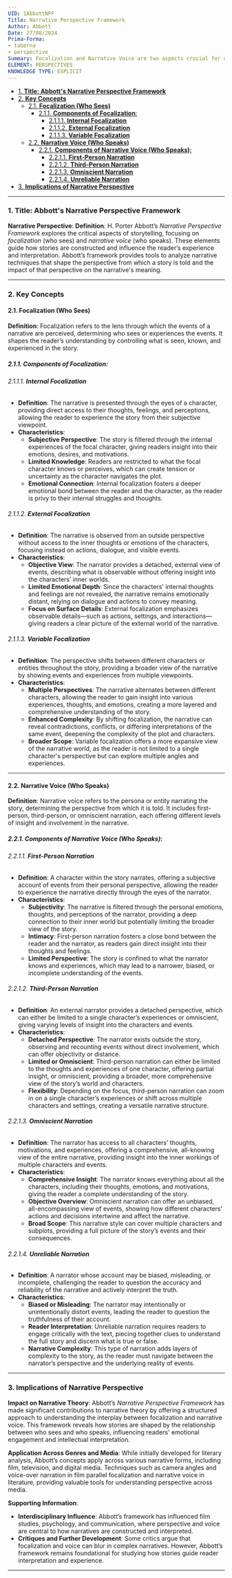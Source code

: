 ```yaml
---
UID: 1AbbottNPF
Title: Narrative Perspective Framework
Author: Abbott
Date: 27/08/2024
Prima-Forma:
- taberna
- perspective
Summary: Focalization and Narrative Voice are two aspects crucial for understanding how stories are told and how they shape the reader's engagement with the narrative.
ELEMENT: PERSPECTIVES
KNOWLEDGE TYPE: EXPLICIT
---
```


- [1. **Title: Abbott's Narrative Perspective Framework**](#1-title-abbotts-narrative-perspective-framework)
- [2. **Key Concepts**](#2-key-concepts)
  - [2.1. **Focalization (Who Sees)**](#21-focalization-who-sees)
    - [2.1.1. **Components of Focalization**:](#211-components-of-focalization)
      - [2.1.1.1. **Internal Focalization**](#2111-internal-focalization)
      - [2.1.1.2. **External Focalization**](#2112-external-focalization)
      - [2.1.1.3. **Variable Focalization**](#2113-variable-focalization)
  - [2.2. **Narrative Voice (Who Speaks)**](#22-narrative-voice-who-speaks)
    - [2.2.1. **Components of Narrative Voice (Who Speaks)**:](#221-components-of-narrative-voice-who-speaks)
      - [2.2.1.1. **First-Person Narration**](#2211-first-person-narration)
      - [2.2.1.2. **Third-Person Narration**](#2212-third-person-narration)
      - [2.2.1.3. **Omniscient Narration**](#2213-omniscient-narration)
      - [2.2.1.4. **Unreliable Narration**](#2214-unreliable-narration)
- [3. **Implications of Narrative Perspective**](#3-implications-of-narrative-perspective)


---

### 1. **Title: Abbott's Narrative Perspective Framework**

**Narrative Perspective**:
   **Definition**: H. Porter Abbott’s *Narrative Perspective Framework* explores the critical aspects of storytelling, focusing on *focalization* (who sees) and *narrative voice* (who speaks). These elements guide how stories are constructed and influence the reader’s experience and interpretation. Abbott’s framework provides tools to analyze narrative techniques that shape the perspective from which a story is told and the impact of that perspective on the narrative's meaning.

---

### 2. **Key Concepts**

#### 2.1. **Focalization (Who Sees)**

**Definition**:
   Focalization refers to the lens through which the events of a narrative are perceived, determining who sees or experiences the events. It shapes the reader’s understanding by controlling what is seen, known, and experienced in the story.

##### 2.1.1. **Components of Focalization**:

###### 2.1.1.1. **Internal Focalization**
  - **Definition**: The narrative is presented through the eyes of a character, providing direct access to their thoughts, feelings, and perceptions, allowing the reader to experience the story from their subjective viewpoint.
  - **Characteristics**:
    - **Subjective Perspective**: The story is filtered through the internal experiences of the focal character, giving readers insight into their emotions, desires, and motivations.
    - **Limited Knowledge**: Readers are restricted to what the focal character knows or perceives, which can create tension or uncertainty as the character navigates the plot.
    - **Emotional Connection**: Internal focalization fosters a deeper emotional bond between the reader and the character, as the reader is privy to their internal struggles and thoughts.


###### 2.1.1.2. **External Focalization**
  - **Definition**: The narrative is observed from an outside perspective without access to the inner thoughts or emotions of the characters, focusing instead on actions, dialogue, and visible events.
  - **Characteristics**:
    - **Objective View**: The narrator provides a detached, external view of events, describing what is observable without offering insight into the characters’ inner worlds.
    - **Limited Emotional Depth**: Since the characters' internal thoughts and feelings are not revealed, the narrative remains emotionally distant, relying on dialogue and actions to convey meaning.
    - **Focus on Surface Details**: External focalization emphasizes observable details—such as actions, settings, and interactions—giving readers a clear picture of the external world of the narrative.


###### 2.1.1.3. **Variable Focalization**
  - **Definition**: The perspective shifts between different characters or entities throughout the story, providing a broader view of the narrative by showing events and experiences from multiple viewpoints.
  - **Characteristics**:
    - **Multiple Perspectives**: The narrative alternates between different characters, allowing the reader to gain insight into various experiences, thoughts, and emotions, creating a more layered and comprehensive understanding of the story.
    - **Enhanced Complexity**: By shifting focalization, the narrative can reveal contradictions, conflicts, or differing interpretations of the same event, deepening the complexity of the plot and characters.
    - **Broader Scope**: Variable focalization offers a more expansive view of the narrative world, as the reader is not limited to a single character's perspective but can explore multiple angles and experiences.

---

#### 2.2. **Narrative Voice (Who Speaks)**

**Definition**:
   Narrative voice refers to the persona or entity narrating the story, determining the perspective from which it is told. It includes first-person, third-person, or omniscient narration, each offering different levels of insight and involvement in the narrative.

##### 2.2.1. **Components of Narrative Voice (Who Speaks)**:

###### 2.2.1.1. **First-Person Narration**
  - **Definition**: A character within the story narrates, offering a subjective account of events from their personal perspective, allowing the reader to experience the narrative directly through the eyes of the narrator.
  - **Characteristics**:
    - **Subjectivity**: The narrative is filtered through the personal emotions, thoughts, and perceptions of the narrator, providing a deep connection to their inner world but potentially limiting the broader view of the story.
    - **Intimacy**: First-person narration fosters a close bond between the reader and the narrator, as readers gain direct insight into their thoughts and feelings.
    - **Limited Perspective**: The story is confined to what the narrator knows and experiences, which may lead to a narrower, biased, or incomplete understanding of the events.


###### 2.2.1.2. **Third-Person Narration**
  - **Definition**: An external narrator provides a detached perspective, which can either be limited to a single character’s experiences or omniscient, giving varying levels of insight into the characters and events.
  - **Characteristics**:
    - **Detached Perspective**: The narrator exists outside the story, observing and recounting events without direct involvement, which can offer objectivity or distance.
    - **Limited or Omniscient**: Third-person narration can either be limited to the thoughts and experiences of one character, offering partial insight, or omniscient, providing a broader, more comprehensive view of the story’s world and characters.
    - **Flexibility**: Depending on the focus, third-person narration can zoom in on a single character’s experiences or shift across multiple characters and settings, creating a versatile narrative structure.

###### 2.2.1.3. **Omniscient Narration**
  - **Definition**: The narrator has access to all characters’ thoughts, motivations, and experiences, offering a comprehensive, all-knowing view of the entire narrative, providing insight into the inner workings of multiple characters and events.
  - **Characteristics**:
    - **Comprehensive Insight**: The narrator knows everything about all the characters, including their thoughts, emotions, and motivations, giving the reader a complete understanding of the story.
    - **Objective Overview**: Omniscient narration can offer an unbiased, all-encompassing view of events, showing how different characters’ actions and decisions intertwine and affect the narrative.
    - **Broad Scope**: This narrative style can cover multiple characters and subplots, providing a full picture of the story’s events and their consequences.


###### 2.2.1.4. **Unreliable Narration**
  - **Definition**: A narrator whose account may be biased, misleading, or incomplete, challenging the reader to question the accuracy and reliability of the narrative and actively interpret the truth.
  - **Characteristics**:
    - **Biased or Misleading**: The narrator may intentionally or unintentionally distort events, leading the reader to question the truthfulness of their account.
    - **Reader Interpretation**: Unreliable narration requires readers to engage critically with the text, piecing together clues to understand the full story and discern what is true or false.
    - **Narrative Complexity**: This type of narration adds layers of complexity to the story, as the reader must navigate between the narrator’s perspective and the underlying reality of events.



---

### 3. **Implications of Narrative Perspective**

**Impact on Narrative Theory**:
   Abbott’s *Narrative Perspective Framework* has made significant contributions to narrative theory by offering a structured approach to understanding the interplay between focalization and narrative voice. This framework reveals how stories are shaped by the relationship between who sees and who speaks, influencing readers' emotional engagement and intellectual interpretation.

**Application Across Genres and Media**:
   While initially developed for literary analysis, Abbott’s concepts apply across various narrative forms, including film, television, and digital media. Techniques such as camera angles and voice-over narration in film parallel focalization and narrative voice in literature, providing valuable tools for understanding perspective across media.

**Supporting Information**:
   - **Interdisciplinary Influence**: Abbott’s framework has influenced film studies, psychology, and communication, where perspective and voice are central to how narratives are constructed and interpreted.
   - **Critiques and Further Development**: Some critics argue that focalization and voice can blur in complex narratives. However, Abbott’s framework remains foundational for studying how stories guide reader interpretation and experience.

---

